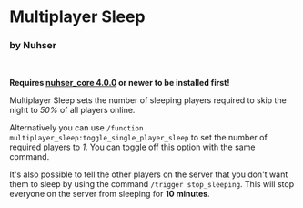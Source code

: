 # Multiplayer Sleep

### by Nuhser

<br>

**Requires [nuhser_core 4.0.0](https://github.com/Nuhser/nuhser_core "Nuhser_Core") or newer to be installed first!**

Multiplayer Sleep sets the number of sleeping players required to skip the night to *50%* of all players online.

Alternatively you can use `/function multiplayer_sleep:toggle_single_player_sleep` to set the number of required players to *1*. You can toggle off this option with the same command.

It's also possible to tell the other players on the server that you don't want them to sleep by using the command `/trigger stop_sleeping`. This will stop everyone on the server from sleeping for **10 minutes**.
